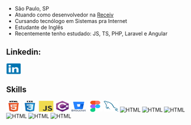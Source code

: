 - São Paulo, SP
- Atuando como desenvolvedor na <a href="https://www.receiv.it/">Receiv</a>
- Cursando tecnólogo em Sistemas pra Internet
- Estudante de Inglês
- Recentemente tenho estudado: JS, TS, PHP, Laravel e Angular 	

## Linkedin: 

<a href="https://www.linkedin.com/in/guilherme-rafael-andrade-lima-426a16188/" target="blank">
<img align="center" alt="guilherme-linkedin" height="30" width="40" src="https://raw.githubusercontent.com/devicons/devicon/master/icons/linkedin/linkedin-original.svg">
</a>

## Skills 

<img src="https://raw.githubusercontent.com/devicons/devicon/master/icons/html5/html5-original-wordmark.svg" alt="HTML" height="30" width="40" style="max-width:100%"></img>
<img src="https://raw.githubusercontent.com/devicons/devicon/master/icons/css3/css3-original-wordmark.svg" alt="HTML" height="30" width="40" style="max-width:100%"></img>
<img src="https://raw.githubusercontent.com/devicons/devicon/master/icons/javascript/javascript-original.svg" alt="HTML" height="30" width="40" style="max-width:100%"></img>
<img src="https://raw.githubusercontent.com/devicons/devicon/master/icons/csharp/csharp-original.svg" alt="HTML" height="30" width="40" style="max-width:100%"></img>
<img src="https://raw.githubusercontent.com/devicons/devicon/master/icons/bitbucket/bitbucket-original-wordmark.svg" alt="HTML" height="30" width="40" style="max-width:100%"></img>
<img src="https://raw.githubusercontent.com/devicons/devicon/master/icons/figma/figma-original.svg" alt="HTML" height="30" width="40" style="max-width:100%"></img>
<img src="https://raw.githubusercontent.com/devicons/devicon/master/icons/mysql/mysql-original.svg" alt="HTML" height="30" width="40" style="max-width:100%"></img>
<img src="https://cdn.jsdelivr.net/gh/devicons/devicon/icons/linux/linux-original.svg" alt="HTML" height="30" width="40" style="max-width:100%"></img>
<img src="https://cdn.jsdelivr.net/gh/devicons/devicon/icons/git/git-original-wordmark.svg" alt="HTML" height="30" width="40" style="max-width:100%"></img>
<img src="https://cdn.jsdelivr.net/gh/devicons/devicon/icons/php/php-original.svg" alt="HTML" height="30" width="40" style="max-width:100%"></img>
<img src="https://cdn.jsdelivr.net/gh/devicons/devicon/icons/angularjs/angularjs-plain.svg" alt="HTML" height="30" width="40" style="max-width:100%"></img>
<img src="https://cdn.jsdelivr.net/gh/devicons/devicon/icons/laravel/laravel-plain.svg" alt="HTML" height="30" width="40" style="max-width:100%"></img>
<img src="https://cdn.jsdelivr.net/gh/devicons/devicon/icons/bootstrap/bootstrap-original.svg" alt="HTML" height="30" width="40" style="max-width:100%"></img>







 




